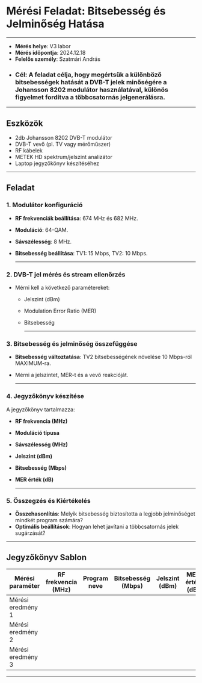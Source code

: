 # Mérési Feladat: Bitsebesség és Jelminőség Hatása

---

- **Mérés helye**: V3 labor
- **Mérés időpontja**: 2024.12.18
- **Felelős személy**: Szatmári András
- ### Cél: A feladat célja, hogy megértsük a különböző bitsebességek hatását a DVB-T jelek minőségére a Johansson 8202 modulátor használatával, különös figyelmet fordítva a többcsatornás jelgenerálásra.
---


## Eszközök
- 2db Johansson 8202 DVB-T modulátor
- DVB-T vevő (pl. TV vagy mérőműszer)
- RF kábelek
- METEK HD spektrum/jelszint analizátor
- Laptop jegyzőkönyv készítéséhez

---

## Feladat

### 1. Modulátor konfiguráció
- **RF frekvenciák beállítása**: 674 MHz és 682 MHz.
- **Moduláció**: 64-QAM.
- **Sávszélesség**: 8 MHz.
- **Bitsebesség beállítása**: TV1: 15 Mbps, TV2: 10 Mbps.

  ---

### 2. DVB-T jel mérés és stream ellenőrzés
- Mérni kell a következő paramétereket:
  - Jelszint (dBm)
  - Modulation Error Ratio (MER)
  - Bitsebesség
 
    ---

### 3. Bitsebesség és jelminőség összefüggése
- **Bitsebesség változtatása**: TV2 bitsebességének növelése 10 Mbps-ról MAXIMUM-ra.
- Mérni a jelszintet, MER-t és a vevő reakcióját.

  ---

### 4. Jegyzőkönyv készítése
A jegyzőkönyv tartalmazza:
- **RF frekvencia (MHz)**
- **Moduláció típusa**
- **Sávszélesség (MHz)**
- **Jelszint (dBm)**
- **Bitsebesség (Mbps)**
- **MER érték (dB)**

  ---

### 5. Összegzés és Kiértékelés
- **Összehasonlítás**: Melyik bitsebesség biztosította a legjobb jelminőséget mindkét program számára?
- **Optimális beállítások**: Hogyan lehet javítani a többcsatornás jelek sugárzását?

---

## Jegyzőkönyv Sablon

| Mérési paraméter   | RF frekvencia (MHz) | Program neve | Bitsebesség (Mbps) | Jelszint (dBm) | MER érték (dB) |
|--------------------|---------------------|--------------|--------------------|----------------|----------------|
| Mérési eredmény 1  |                     |              |                    |                |                |
| Mérési eredmény 2  |                     |              |                    |                |                |
| Mérési eredmény 3  |                     |              |                    |                |                |

---
